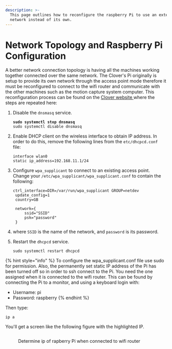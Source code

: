 ```yaml
---
description: >-
  This page outlines how to reconfigure the raspberry Pi to use an external
  network instead of its own.
---
```


# Network Topology and Raspberry Pi Configuration

A better network connection topology is having all the machines working together connected over the same network. The Clover's Pi originally is setup to provide its own network through the access point mode therefore it must be reconfigured to connect to the wifi router and communicate with the other machines such as the motion capture system computer. This reconfiguration process can be found on the [Clover website ](https://clover.coex.tech/en/network.html#switching-adapter-to-the-client-mode)where the steps are repeated here:

1.  Disable the `dnsmasq` service.&#x20;

    <pre class="language-shell-session"><code class="lang-shell-session"><strong>sudo systemctl stop dnsmasq
    </strong>sudo systemctl disable dnsmasq
    </code></pre>
2.  Enable DHCP client on the wireless interface to obtain IP address. In order to do this, remove the following lines from the `etc/dhcpcd.conf` file:&#x20;

    ```
    interface wlan0
    static ip_address=192.168.11.1/24
    ```
3.  Configure `wpa_supplicant` to connect to an existing access point. Change your `/etc/wpa_supplicant/wpa_supplicant.conf` to contain the following:&#x20;

    ```
    ctrl_interface=DIR=/var/run/wpa_supplicant GROUP=netdev
     update_config=1
     country=GB

     network={
         ssid="SSID"
         psk="password"
     }
    ```
4. where `SSID` is the name of the network, and `password` is its password.
5.  Restart the `dhcpcd` service.

    ```
    sudo systemctl restart dhcpcd
    ```

{% hint style="info" %}
To configure the wpa\_supplicant.conf file use sudo for permission. Also, the permanently set static IP address of the Pi has been turned off so in order to ssh connect to the Pi. You need the one assigned when it is connected to the wifi router. This can be found by connecting the Pi to a monitor, and using a keyboard login with:

* Username: pi
* Password: raspberry
{% endhint %}

Then type:

```
ip a
```

You'll get a screen like the following figure with the highlighted IP.

<figure><img src="../../.gitbook/assets/ip_a_shot_edit (1).png" alt=""><figcaption><p>Determine ip of rapberry Pi when connected to wifi router</p></figcaption></figure>
